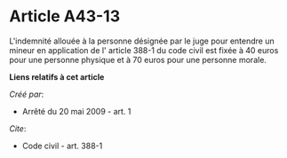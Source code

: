 # Article A43-13

L'indemnité allouée à la personne désignée par le juge pour entendre un mineur en application de l' article 388-1 du code
civil   est fixée à 40 euros pour une personne physique et à 70 euros pour une personne morale.

**Liens relatifs à cet article**

_Créé par_:

  - Arrêté du 20 mai 2009 - art. 1

_Cite_:

  - Code civil - art. 388-1
